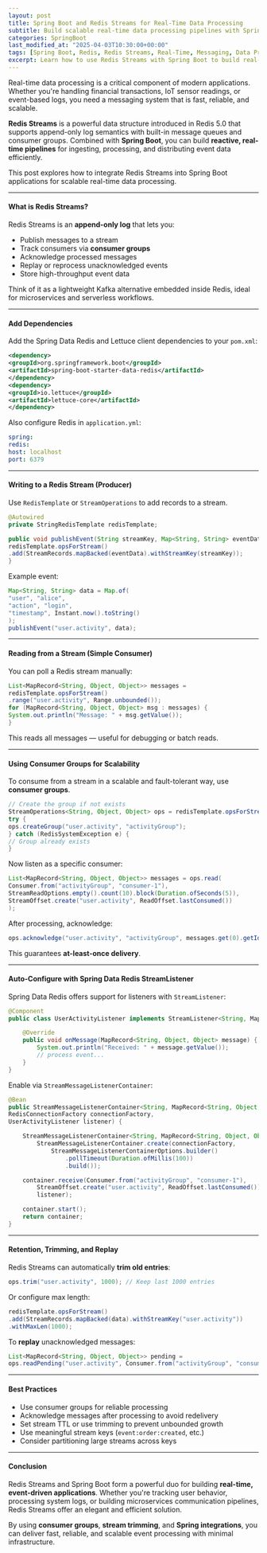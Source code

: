 ```yaml
---
layout: post
title: Spring Boot and Redis Streams for Real-Time Data Processing
subtitle: Build scalable real-time data processing pipelines with Spring Boot and Redis Streams
categories: SpringBoot
last_modified_at: "2025-04-03T10:30:00+00:00"
tags: [Spring Boot, Redis, Redis Streams, Real-Time, Messaging, Data Processing]
excerpt: Learn how to use Redis Streams with Spring Boot to build real-time data processing systems. Explore producers, consumers, consumer groups, and reliable message delivery patterns.
---
```

Real-time data processing is a critical component of modern applications. Whether you're handling financial transactions, IoT sensor readings, or event-based logs, you need a messaging system that is fast, reliable, and scalable.

**Redis Streams** is a powerful data structure introduced in Redis 5.0 that supports append-only log semantics with built-in message queues and consumer groups. Combined with **Spring Boot**, you can build **reactive, real-time pipelines** for ingesting, processing, and distributing event data efficiently.

This post explores how to integrate Redis Streams into Spring Boot applications for scalable real-time data processing.

---

#### What is Redis Streams?

Redis Streams is an **append-only log** that lets you:

- Publish messages to a stream
- Track consumers via **consumer groups**
- Acknowledge processed messages
- Replay or reprocess unacknowledged events
- Store high-throughput event data

Think of it as a lightweight Kafka alternative embedded inside Redis, ideal for microservices and serverless workflows.

---

#### Add Dependencies

Add the Spring Data Redis and Lettuce client dependencies to your `pom.xml`:

```xml
<dependency>
<groupId>org.springframework.boot</groupId>
<artifactId>spring-boot-starter-data-redis</artifactId>
</dependency>
<dependency>
<groupId>io.lettuce</groupId>
<artifactId>lettuce-core</artifactId>
</dependency>
```

Also configure Redis in `application.yml`:

```yml
spring:
redis:
host: localhost
port: 6379
```

---

#### Writing to a Redis Stream (Producer)

Use `RedisTemplate` or `StreamOperations` to add records to a stream.

```java
@Autowired
private StringRedisTemplate redisTemplate;

public void publishEvent(String streamKey, Map<String, String> eventData) {
redisTemplate.opsForStream()
.add(StreamRecords.mapBacked(eventData).withStreamKey(streamKey));
}
```

Example event:

```java
Map<String, String> data = Map.of(
"user", "alice",
"action", "login",
"timestamp", Instant.now().toString()
);
publishEvent("user.activity", data);
```

---

#### Reading from a Stream (Simple Consumer)

You can poll a Redis stream manually:

```java
List<MapRecord<String, Object, Object>> messages =
redisTemplate.opsForStream()
.range("user.activity", Range.unbounded());
for (MapRecord<String, Object, Object> msg : messages) {
System.out.println("Message: " + msg.getValue());
}
```

This reads all messages — useful for debugging or batch reads.

---

#### Using Consumer Groups for Scalability

To consume from a stream in a scalable and fault-tolerant way, use **consumer groups**.

```java
// Create the group if not exists
StreamOperations<String, Object, Object> ops = redisTemplate.opsForStream();
try {
ops.createGroup("user.activity", "activityGroup");
} catch (RedisSystemException e) {
// Group already exists
}
```

Now listen as a specific consumer:

```java
List<MapRecord<String, Object, Object>> messages = ops.read(
Consumer.from("activityGroup", "consumer-1"),
StreamReadOptions.empty().count(10).block(Duration.ofSeconds(5)),
StreamOffset.create("user.activity", ReadOffset.lastConsumed())
);
```

After processing, acknowledge:

```java
ops.acknowledge("user.activity", "activityGroup", messages.get(0).getId());
```

This guarantees **at-least-once delivery**.

---

#### Auto-Configure with Spring Data Redis StreamListener

Spring Data Redis offers support for listeners with `StreamListener`:

```java
@Component
public class UserActivityListener implements StreamListener<String, MapRecord<String, Object, Object>> {

    @Override
    public void onMessage(MapRecord<String, Object, Object> message) {
        System.out.println("Received: " + message.getValue());
        // process event...
    }
}
```

Enable via `StreamMessageListenerContainer`:

```java
@Bean
public StreamMessageListenerContainer<String, MapRecord<String, Object, Object>> listenerContainer(
RedisConnectionFactory connectionFactory,
UserActivityListener listener) {

    StreamMessageListenerContainer<String, MapRecord<String, Object, Object>> container =
        StreamMessageListenerContainer.create(connectionFactory,
            StreamMessageListenerContainerOptions.builder()
                .pollTimeout(Duration.ofMillis(100))
                .build());

    container.receive(Consumer.from("activityGroup", "consumer-1"),
        StreamOffset.create("user.activity", ReadOffset.lastConsumed()),
        listener);

    container.start();
    return container;
}
```

---

#### Retention, Trimming, and Replay

Redis Streams can automatically **trim old entries**:

```java
ops.trim("user.activity", 1000); // Keep last 1000 entries
```

Or configure max length:

```java
redisTemplate.opsForStream()
.add(StreamRecords.mapBacked(data).withStreamKey("user.activity"))
.withMaxLen(1000);
```

To **replay** unacknowledged messages:

```java
List<MapRecord<String, Object, Object>> pending =
ops.readPending("user.activity", Consumer.from("activityGroup", "consumer-1"), Range.unbounded(), 10);
```

---

#### Best Practices

- Use consumer groups for reliable processing
- Acknowledge messages after processing to avoid redelivery
- Set stream TTL or use trimming to prevent unbounded growth
- Use meaningful stream keys (`event:order:created`, etc.)
- Consider partitioning large streams across keys

---

#### Conclusion

Redis Streams and Spring Boot form a powerful duo for building **real-time, event-driven applications**. Whether you're tracking user behavior, processing system logs, or building microservices communication pipelines, Redis Streams offer an elegant and efficient solution.

By using **consumer groups**, **stream trimming**, and **Spring integrations**, you can deliver fast, reliable, and scalable event processing with minimal infrastructure.
